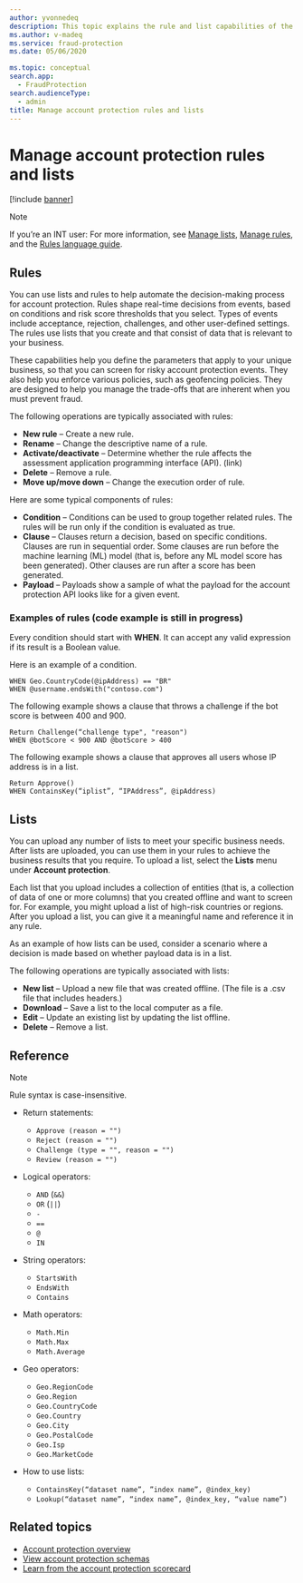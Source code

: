 ```yaml
---
author: yvonnedeq
description: This topic explains the rule and list capabilities of the account protection feature in Microsoft Dynamics 365 Fraud Protection.
ms.author: v-madeq
ms.service: fraud-protection
ms.date: 05/06/2020

ms.topic: conceptual
search.app: 
  - FraudProtection
search.audienceType:
  - admin
title: Manage account protection rules and lists
---
```


# Manage account protection rules and lists

[!include [banner](includes/preview-banner.md)]

> [!NOTE]
> If you’re an INT user: For more information, see [Manage lists](lists.md), [Manage rules](rules.md), and the [Rules language guide](fpl-lang-ref.md).

## Rules

You can use lists and rules to help automate the decision-making process for account protection. Rules shape real-time decisions from events, based on conditions and risk score thresholds that you select. Types of events include acceptance, rejection, challenges, and other user-defined settings. The rules use lists that you create and that consist of data that is relevant to your business.

These capabilities help you define the parameters that apply to your unique business, so that you can screen for risky account protection events. They also help you enforce various policies, such as geofencing policies. They are designed to help you manage the trade-offs that are inherent when you must prevent fraud.

The following operations are typically associated with rules:

- **New rule** – Create a new rule.
- **Rename** – Change the descriptive name of a rule.
- **Activate/deactivate** – Determine whether the rule affects the assessment application programming interface (API). (link)
- **Delete** – Remove a rule.
- **Move up/move down** – Change the execution order of rule.

Here are some typical components of rules:

- **Condition** – Conditions can be used to group together related rules. The rules will be run only if the condition is evaluated as true.
- **Clause** – Clauses return a decision, based on specific conditions. Clauses are run in sequential order. Some clauses are run before the machine learning (ML) model (that is, before any ML model score has been generated). Other clauses are run after a score has been generated.
- **Payload** – Payloads show a sample of what the payload for the account protection API looks like for a given event.

### Examples of rules (code example is still in progress)

Every condition should start with **WHEN**. It can accept any valid expression if its result is a Boolean value.

Here is an example of a condition.

```plaintext
WHEN Geo.CountryCode(@ipAddress) == "BR"
WHEN @username.endsWith("contoso.com")
```

The following example shows a clause that throws a challenge if the bot score is between 400 and 900.

```plaintext
Return Challenge(“challenge type", "reason") 
WHEN @botScore < 900 AND @botScore > 400 
```

The following example shows a clause that approves all users whose IP address is in a list.

```plaintext
Return Approve() 
WHEN ContainsKey(“iplist”, “IPAddress”, @ipAddress)
```

## Lists 

You can upload any number of lists to meet your specific business needs. After lists are uploaded, you can use them in your rules to achieve the business results that you require. To upload a list, select the **Lists** menu under **Account protection**.

Each list that you upload includes a collection of entities (that is, a collection of data of one or more columns) that you created offline and want to screen for. For example, you might upload a list of high-risk countries or regions. After you upload a list, you can give it a meaningful name and reference it in any rule.

As an example of how lists can be used, consider a scenario where a decision is made based on whether payload data is in a list.

The following operations are typically associated with lists:

- **New list** – Upload a new file that was created offline. (The file is a .csv file that includes headers.)
- **Download** – Save a list to the local computer as a file.
- **Edit** – Update an existing list by updating the list offline.
- **Delete** – Remove a list.

## Reference

> [!NOTE]
> Rule syntax is case-insensitive.

- Return statements:

    - `Approve (reason = "")`
    - `Reject (reason = "")`
    - `Challenge (type = "", reason = "")`
    - `Review (reason = "")`

- Logical operators:

    - `AND` (`&&`)
    - `OR` (`||`)
    - `-`
    - `==`
    - `@`
    - `IN`

- String operators:

    - `StartsWith`
    - `EndsWith`
    - `Contains`

- Math operators:

    - `Math.Min`
    - `Math.Max`
    - `Math.Average`

- Geo operators:

    - `Geo.RegionCode`
    - `Geo.Region`
    - `Geo.CountryCode`
    - `Geo.Country`
    - `Geo.City`
    - `Geo.PostalCode`
    - `Geo.Isp`
    - `Geo.MarketCode`

- How to use lists:

    - `ContainsKey(“dataset name”, ”index name”, @index_key)`
    - `Lookup(“dataset name”, “index name”, @index_key, “value name”)`

## Related topics

- [Account protection overview](account-protection.md)
- [View account protection schemas](new-ap-schema.md)
- [Learn from the account protection scorecard](ap-scorecard.md)

